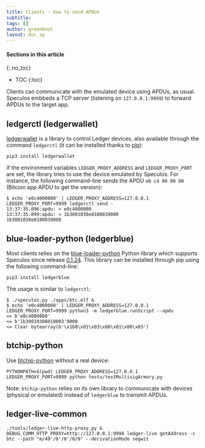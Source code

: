 ```yaml
---
title: Clients - how to send APDUs
subtitle:
tags: []
author: greenknot
layout: doc_sp
---
```


#### Sections in this article
{:.no_toc}
* TOC
{:toc}


Clients can communicate with the emulated device using APDUs, as usual. Speculos embbeds a TCP server (listening on `127.0.0.1:9999`) to forward APDUs to the target app.

## ledgerctl (ledgerwallet)

[ledgerwallet](https://github.com/LedgerHQ/ledgerctl) is a library to control Ledger devices, also available through the command `ledgerctl` (it can be installed thanks to [pip](https://pypi.org/project/ledgerwallet/)):

```console
pip3 install ledgerwallet
```

If the environment variables `LEDGER_PROXY_ADDRESS` and `LEDGER_PROXY_PORT` are set, the library tries to use the device emulated by Speculos. For instance, the following command-line sends the APDU `e0 c4 00 00 00` (Bitcoin app APDU to get the version):

```console
$ echo 'e0c4000000' | LEDGER_PROXY_ADDRESS=127.0.0.1 LEDGER_PROXY_PORT=9999 ledgerctl send -
13:37:35.096:apdu: > e0c4000000
13:37:35.099:apdu: < 1b3001030e0100039000
1b3001030e0100039000
```

## blue-loader-python (ledgerblue)

Most clients relies on the [blue-loader-python](https://github.com/LedgerHQ/blue-loader-python/) Python library which supports Speculos since release [0.1.24](https://pypi.org/project/ledgerblue/0.1.24/). This library can be installed through pip using the following command-line:

```console
pip3 install ledgerblue
```

The usage is similar to `ledgerctl`:

```console
$ ./speculos.py ./apps/btc.elf &
$ echo 'e0c4000000' | LEDGER_PROXY_ADDRESS=127.0.0.1 LEDGER_PROXY_PORT=9999 python3 -m ledgerblue.runScript --apdu
=> b'e0c4000000'
<= b'1b30010308010003'9000
<= Clear bytearray(b'\x1b0\x01\x03\x08\x01\x00\x03')
```

## btchip-python

Use [btchip-python](https://github.com/LedgerHQ/btchip-python) without a real device:

```console
PYTHONPATH=$(pwd) LEDGER_PROXY_ADDRESS=127.0.0.1 LEDGER_PROXY_PORT=9999 python tests/testMultisigArmory.py
```

Note: `btchip-python` relies on its own library to communicate with devices (physical or emulated) instead of `ledgerblue` to transmit APDUs.

## ledger-live-common

```console
./tools/ledger-live-http-proxy.py &
DEBUG_COMM_HTTP_PROXY=http://127.0.0.1:9998 ledger-live getAddress -c btc --path "m/49'/0'/0'/0/0" --derivationMode segwit
```
